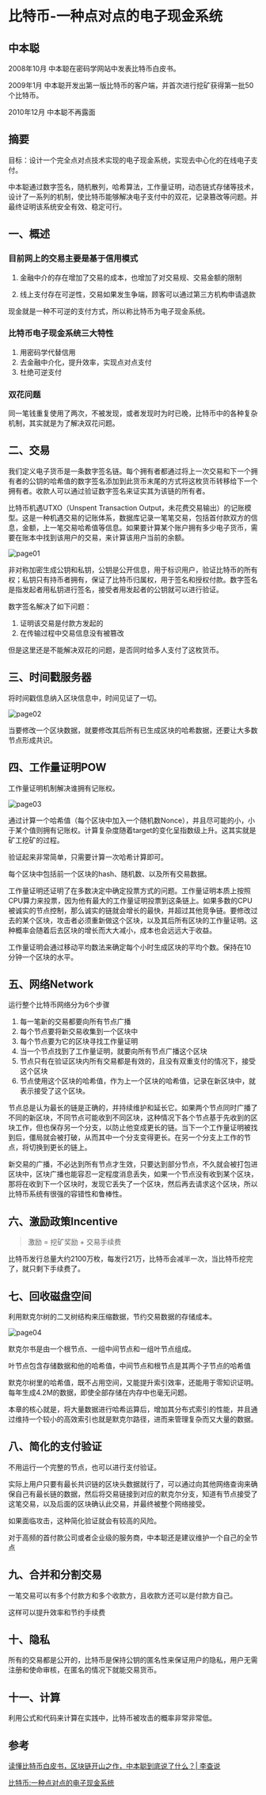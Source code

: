 # 比特币-一种点对点的电子现金系统

## 中本聪

2008年10月 中本聪在密码学网站中发表比特币白皮书。

2009年1月   中本聪开发出第一版比特币的客户端，并首次进行挖矿获得第一批50个比特币。

2010年12月 中本聪不再露面

## 摘要

目标：设计一个完全点对点技术实现的电子现金系统，实现去中心化的在线电子支付。

中本聪通过数字签名，随机散列，哈希算法，工作量证明，动态链式存储等技术，设计了一系列的机制，使比特币能够解决电子支付中的双花，记录篡改等问题。并最终证明该系统安全有效、稳定可行。

## 一、概述

### 目前网上的交易主要是基于信用模式

1. 金融中介的存在增加了交易的成本，也增加了对交易规、交易金额的限制

2. 线上支付存在可逆性，交易如果发生争端，顾客可以通过第三方机构申请退款

现金就是一种不可逆的支付方式，所以称比特币为电子现金系统。

### 比特币电子现金系统三大特性

1. 用密码学代替信用
2. 去金融中介化，提升效率，实现点对点支付
3. 杜绝可逆支付

### 双花问题

同一笔钱重复使用了两次，不被发现，或者发现时为时已晚，比特币中的各种复杂机制，其实就是为了解决双花问题。

## 二、交易

我们定义电子货币是一条数字签名链。每个拥有者都通过将上一次交易和下一个拥有者的公钥的哈希值的数字签名添加到此货币末尾的方式将这枚货币转移给下一个拥有者。收款人可以通过验证数字签名来证实其为该链的所有者。

比特币机遇UTXO（Unspent Transaction Output，未花费交易输出）的记账模型。这是一种机遇交易的记账体系，数据库记录一笔笔交易，包括首付款双方的信息，金额，上一笔交易哈希值等信息。如果要计算某个账户拥有多少电子货币，需要在账本中找到该用户的交易，来计算该用户当前的余额。

![page01](https://cdn.jsdelivr.net/gh/mouweng/FigureBed/img/20220113202616.jpg)

非对称加密生成公钥和私钥，公钥是公开信息，用于标识用户，验证比特币的所有权；私钥只有持币者拥有，保证了比特币归属权，用于签名和授权付款。数字签名是指发起者用私钥进行签名，接受者用发起者的公钥就可以进行验证。

数字签名解决了如下问题：

1. 证明该交易是付款方发起的
2. 在传输过程中交易信息没有被篡改

但是这里还是不能解决双花的问题，是否同时给多人支付了这枚货币。

## 三、时间戳服务器

将时间戳信息纳入区块信息中，时间见证了一切。

![page02](https://cdn.jsdelivr.net/gh/mouweng/FigureBed/img/20220113203618.jpg)

当要修改一个区块数据，就要修改其后所有已生成区块的哈希数据，还要让大多数节点形成共识。

## 四、工作量证明POW

工作量证明机制解决谁拥有记账权。

![page03](https://cdn.jsdelivr.net/gh/mouweng/FigureBed/img/20220113204211.jpg)

通过计算一个哈希值（每个区块中加入一个随机数Nonce），并且尽可能的小，小于某个值则拥有记账权。计算复杂度随着target的变化呈指数级上升。这其实就是矿工挖矿的过程。

验证起来非常简单，只需要计算一次哈希计算即可。

每个区块中包括前一个区块的hash、随机数、以及所有交易数据。

工作量证明还证明了在多数决定中确定投票方式的问题。工作量证明本质上按照CPU算力来投票，因为他有最大的工作量证明投票到这条链上。如果多数的CPU被诚实的节点控制，那么诚实的链就会增长的最快，并超过其他竞争链。要修改过去的某个区块，攻击者必须重新做这个区块，以及其后所有区块的工作量证明。这种概率会随着后去区块的增长而大大减小，成本也会远远大于收益。

工作量证明会通过移动平均数法来确定每个小时生成区块的平均个数。保持在10分钟一个区块的水平。



## 五、网络Network

运行整个比特币网络分为6个步骤

1. 每一笔新的交易都要向所有节点广播
2. 每个节点要将新交易收集到一个区块中
3. 每个节点要为它的区块寻找工作量证明
4. 当一个节点找到了工作量证明，就要向所有节点广播这个区块
5. 节点只有在验证区块内所有交易都是有效的，且没有双重支付的情况下，接受这个区块
6. 节点使用这个区块的哈希值，作为上一个区块的哈希值，记录在新区块中，就表示接受了这个区块。

节点总是认为最长的链是正确的，并持续维护和延长它。如果两个节点同时广播了不同的新区块，不同节点可能收到不同区块，这种情况下各个节点基于先收到的区块工作，但也保存另一个分支，以防止他变成更长的链。当下一个工作量证明被找到后，僵局就会被打破，从而其中一个分支变得更长。在另一个分支上工作的节点，将切换到更长的链上。

新交易的广播，不必达到所有节点才生效，只要达到部分节点，不久就会被打包进区块中，区块广播也能容忍一定程度消息丢失，如果一个节点没有收到某个区块，那将在收到下一个区块时，发现它丢失了一个区块，然后再去请求这个区块，所以比特币系统有很强的容错性和鲁棒性。

## 六、激励政策Incentive

> 激励 = 挖矿奖励 + 交易手续费

比特币发行总量大约2100万枚，每发行21万，比特币会减半一次，当比特币挖完了，就只剩下手续费了。

## 七、回收磁盘空间

利用默克尔树的二叉树结构来压缩数据，节约交易数据的存储成本。

![page04](https://cdn.jsdelivr.net/gh/mouweng/FigureBed/img/20220113233544.jpg)

默克尔书是由一个根节点、一组中间节点和一组叶节点组成。

叶节点包含存储数据和他的哈希值，中间节点和根节点是其两个子节点的哈希值

默克尔树里的哈希值，既不占用空间，又能提升索引效率，还能用于零知识证明。每年生成4.2M的数据，即使全部存储在内存中也毫无问题。

本章的核心就是，将大量数据进行哈希运算后，增加其分布式索引的性能，并且通过维持一个较小的高效索引也就是默克尔路径，进而来管理复杂而又大量的数据。

## 八、简化的支付验证

不用运行一个完整的节点，也可以进行支付验证。

实际上用户只要有最长共识链的区块头数据就行了，可以通过向其他网络查询来确保自己有最长链的数据，然后将交易链接到对应的默克尔分支，知道有节点接受了这笔交易，以及后面的区块确认此交易，并最终被整个网络接受。

如果面临攻击，这种简化验证就会有较高的风险。

对于高频的首付款公司或者企业级的服务商，中本聪还是建议维护一个自己的全节点

## 九、合并和分割交易

一笔交易可以有多个付款方和多个收款方，且收款方还可以是付款方自己。

这样可以提升效率和节约手续费

## 十、隐私

所有的交易都是公开的，比特币是保持公钥的匿名性来保证用户的隐私，用户无需注册和使命审核，在匿名的情况下就能交易货币。

## 十一、计算

利用公式和代码来计算在实践中，比特币被攻击的概率非常非常低。

## 参考

[读懂比特币白皮书，区块链开山之作，中本聪到底说了什么？| 李查说](https://www.bilibili.com/video/BV1Hh411Z7id?from=search&seid=17531417366321393806&spm_id_from=333.337.0.0)

[比特币:一种点对点的电子现金系统](https://nakamotoinstitute.org/static/docs/bitcoin-zh-cn.pdf)

